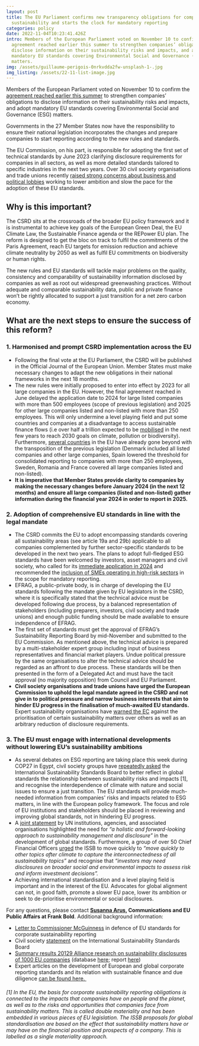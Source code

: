 ```yaml
---
layout: post
title: The EU Parliament confirms new transparency obligations for companies on
  sustainability and starts the clock for mandatory reporting
categories: policy
date: 2022-11-04T10:23:41.426Z
intro: Members of the European Parliament voted on November 10 to confirm the
  agreement reached earlier this summer to strengthen companies’ obligations to
  disclose information on their sustainability risks and impacts, and adopt
  mandatory EU standards covering Environmental Social and Governance (ESG)
  matters.
img: /assets/guillaume-perigois-0nrkvdda2fw-unsplash-1-.jpg
img_listing: /assets/22-11-list-image.jpg
---
```

Members of the European Parliament voted on November 10 to confirm the [agreement reached earlier this summer](https://www.allianceforcorporatetransparency.org/news/eu-policymakers-strengthen-rules-for-companies-sustainability-disclosures-with-mandatory-esg-standards-but-delay-its-implementation.html) to strengthen companies’ obligations to disclose information on their sustainability risks and impacts, and adopt mandatory EU standards covering Environmental Social and Governance (ESG) matters.

Governments in the 27 Member States now have the responsibility to ensure their national legislation incorporates the changes and prepare companies to start reporting according to the new rules and standards.

The EU Commission, on his part, is responsible for adopting the first set of technical standards by June 2023 clarifying disclosure requirements for companies in all sectors, as well as more detailed standards tailored to specific industries in the next two years. Over 30 civil society organisations and trade unions recently [raised strong concerns about business and political lobbies](https://www.allianceforcorporatetransparency.org/news/letter-to-commissioner-mcguinness-in-defence-of-eu-standards-for-corporate-sustainability-reporting.html) working to lower ambition and slow the pace for the adoption of these EU standards.

## W﻿hy is this important?

The CSRD sits at the crossroads of the broader EU policy framework and it is instrumental to achieve key goals of the European Green Deal, the EU Climate Law, the Sustainable Finance agenda or the REPower EU plan. The reform is designed to get the bloc on track to fulfil the commitments of the Paris Agreement, reach EU targets for emission reduction and achieve climate neutrality by 2050 as well as fulfil EU commitments on biodiversity or human rights. 

The new rules and EU standards will tackle major problems on the quality, consistency and comparability of sustainability information disclosed by companies as well as root out widespread greenwashing practices. Without adequate and comparable sustainability data, public and private finance won’t be rightly allocated to support a just transition for a net zero carbon economy. 

## What are the next steps to ensure the success of this reform?

### **1. Harmonised and prompt CSRD implementation across the EU**

* Following the final vote at the EU Parliament, the CSRD will be published in the Official Journal of the European Union. Member States must make necessary changes to adapt the new obligations in their national frameworks in the next 18 months. 
* The new rules were initially proposed to enter into effect by 2023 for all large companies in the EU. However, the final agreement reached in June delayed the application date to 2024 for large listed companies with more than 500 employees (scope of previous legislation) and 2025 for other large companies listed and non-listed with more than 250 employees. This will only undermine a level playing field and put some countries and companies at a disadvantage to access sustainable finance flows (i.e over half a trillion expected to be [mobilised](https://ec.europa.eu/commission/presscorner/detail/en/SPEECH_22_6450) in the next few years to reach 2030 goals on climate, pollution or biodiversity). Furthermore, [several countries](https://www.ceps.eu/wp-content/uploads/2021/04/EV0220277ENN.en_.pdf) in the EU have already gone beyond with the transposition of the previous legislation (Denmark included all listed companies and other large companies, Spain lowered the threshold for consolidated reporting to companies with more than 250 employees, Sweden, Romania and France covered all large companies listed and non-listed). 
* **It is imperative that Member States provide clarity to companies by making the necessary changes before January 2024 (in the next 12 months) and ensure all large companies (listed and non-listed) gather information during the financial year 2024 in order to report in 2025.** 

### **2. Adoption of comprehensive EU standards in line with the legal mandate** 

* The CSRD commits the EU to adopt encompassing standards covering all sustainability areas (see article 19a and 29b) applicable to all companies complemented by further sector-specific standards to be developed in the next two years. The plans to adopt full-fledged ESG standards have been welcomed by investors, asset managers and civil society, who called for its [immediate application in 2024](https://en.frankbold.org/sites/default/files/zpravodaj/multi-stakeholder_statement_csrd_reform_and_eu_standards_1.pdf) and recommended the [inclusion of SMEs operating in high-risk sectors](https://en.frankbold.org/sites/default/files/publikace/joint_letter_calling_to_broaden_the_scope_of_eu_csrd.pdf) in the scope for mandatory reporting. 
* EFRAG, a public-private body, is in charge of developing the EU standards following the mandate given by EU legislators in the CSRD, where it is specifically stated that the technical advice must be developed following due process, by a balanced representation of stakeholders (including preparers, investors, civil society and trade unions) and enough public funding should be made available to ensure independence of EFRAG. 
* The first set of standards must get the approval of EFRAG’s Sustainability Reporting Board by mid-November and submitted to the EU Commission. As mentioned above, the technical advice is prepared by a multi-stakeholder expert group including input of business representatives and financial market players. Undue political pressure by the same organisations to alter the technical advice should be regarded as an affront to due process. These standards will be then presented in the form of a Delegated Act and must have the tacit approval (no majority opposition) from Council and EU Parliament. 
* **Civil society organisations and trade unions have urged the European Commission to uphold the legal mandate agreed in the CSRD and not give in to political pressure and narrow business interests that aim to hinder EU progress in the finalisation of much-awaited EU standards.** Expert sustainability organisations have [warned the EC](https://www.allianceforcorporatetransparency.org/news/letter-to-commissioner-mcguinness-in-defence-of-eu-standards-for-corporate-sustainability-reporting.html) against the prioritisation of certain sustainability matters over others as well as an arbitrary reduction of disclosure requirements. 

### **3. The EU must engage with international developments without lowering EU’s sustainability ambitions**

* As several debates on ESG reporting are taking place this week during COP27 in Egypt, civil society groups have [repeatedly asked](https://en.frankbold.org/sites/default/files/zpravodaj/civil_society_statement_on_the_international_sustainability_standards_board_final3.pdf) the International Sustainability Standards Board to better reflect in global standards the relationship between sustainability risks and impacts \[1], and recognise the interdependence of climate with nature and social issues to ensure a just transition. The EU standards will provide much-needed information from companies' risks and impacts related to ESG matters, in line with the European policy framework. The focus and role of EU institutions and stakeholders should be placed in reviewing and improving global standards, not in hindering EU progress.
* A [joint statement](https://www.unepfi.org/wordpress/wp-content/uploads/2022/06/UN-Joint-Statement-ISSB-Consultation.pdf) by UN institutions, agencies, and associated organisations highlighted the need for *“a holistic and forward-looking approach to sustainability management and disclosure”* in the development of global standards. Furthermore, a group of over 50 Chief Financial Officers [urged](https://www.ifrs.org/content/dam/ifrs/project/general-sustainability-related-disclosures/exposure-draft-comment-letters/a/a4s-on-behalf-of-cfos-c2234987-221f-4b4a-8380-85c5cf3a41d8/the-cfo-response-to-the-proposed-ifrs-sustainability-disclosure-standards---with-signatories.pdf) the ISSB to move quickly to *“move quickly to other topics after climate to capture the interconnectedness of all sustainability topics”* and recognise that *“investors may need disclosures on broader social and environmental impacts to assess risk and inform investment decisions”.* 
* Achieving international standardisation and a level playing field is important and in the interest of the EU. Advocates for global alignment can not, in good faith, promote a slower EU pace, lower its ambition or seek to de-prioritise environmental or social disclosures.

For any questions, please contact **[Susanna Arus](mailto:susanna.arus@frankbold.org), Communications and EU Public Affairs at Frank Bold**. Additional background information: 

* [Letter to Commissioner McGuinness](https://www.allianceforcorporatetransparency.org/news/letter-to-commissioner-mcguinness-in-defence-of-eu-standards-for-corporate-sustainability-reporting.html) in defence of EU standards for corporate sustainability reporting
* Civil society [statement](https://en.frankbold.org/sites/default/files/publikace/civil_society_statement_on_the_international_sustainability_standards_board_final3.pdf) on the International Sustainability Standards Board
* [Summary results 20129 Alliance research on sustainability disclosures of 1000 EU companies](https://www.allianceforcorporatetransparency.org/news/landmark-research.html) (database [here](https://www.allianceforcorporatetransparency.org/database/2019.html); report [here](https://www.allianceforcorporatetransparency.org/assets/2019_Research_Report%20_Alliance_for_Corporate_Transparency.pdf)) 
* Expert articles on the development of European and global corporate reporting standards and its relation with sustainable finance and due diligence [can be found here. ](https://www.allianceforcorporatetransparency.org/news/categories/#monthly-articles)

###### \[1] In the EU, the basis for corporate sustainability reporting obligations is connected to the impacts that companies have on people and the planet, as well as to the risks and opportunities that companies face from sustainability matters. This is called double materiality and has been embedded in various pieces of EU legislation. The ISSB proposals for global standardisation are based on the effect that sustainability matters have or may have on the financial position and prospects of a company. This is labelled as a single materiality approach.